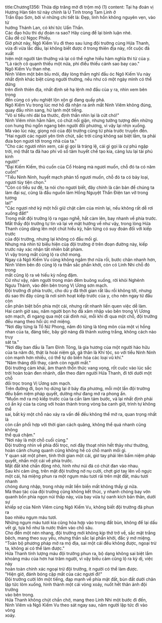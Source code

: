 title:Chương1356: Thừa dịp trăng mờ đi trộm mộ (1)
content:
Tại hạ đoán vị Hương Hàn tiên tử này chính là U Tinh trong Tam Linh ở<br>Trấn Đạo Sơn, bởi vì những chi tiết là: Đẹp, linh hồn không nguyên vẹn, vào từ<br>hướng Thánh Lan, có khí tức Uẩn Thần.<br>Các đạo hữu thì dự đoán ra sao? Hãy cùng để lại bình luận nhé.<br>Cầu đề cử Ngọc Phiếu.<br>Giờ phút này, Ngô Kiếm Vu đi theo sau lưng đội trưởng cùng Hứa Thanh,<br>vừa đi vừa lắc đầu, lại không biết được ở trong thiên địa này, rốt cuộc đã xuất<br>hiện một người tán thưởng vả lại có thể nghe hiểu hàm nghĩa thi từ của y.<br>"Lá rách cô quạnh thiếu một nửa, phi điểu thiếu cánh sao bay cao."<br>Ngô Kiếm Vu than nhẹ.<br>Ninh Viêm một bên bĩu môi, đáy lòng thầm nghĩ đầu óc Ngô Kiếm Vu này<br>nhất định khác biệt cùng người thường, nếu như có một ngày mình có thể đứng<br>trên đỉnh thiên địa, nhất định sẽ hạ lệnh mở đầu của y ra, nhìn xem bên trong<br>đến cùng có yêu nghiệt lộn xộn gì đang quấy phá.<br>Ngô Kiếm Vu trong lúc mơ hồ đã nhận ra ánh mắt Ninh Viêm không đúng,<br>quay đầu nhìn sang, hừ lạnh một tiếng.<br>"Vô sỉ tiểu nhi dài ba thước, định thần nhìn lại là cứt chó!"<br>Ninh Viêm nhìn hằm hằm, có chút nổi giận, nhưng tưởng tượng đến những<br>con hung thú ngổn ngang bên người đối phương, vì vậy lại nhịn xuống.<br>Mà vào lúc này, giọng nói của đội trưởng cũng từ phía trước truyền đến.<br>"Hai người các ngươi yên tĩnh chút, sắc trời cũng không sai biệt lắm, ta phải<br>đưa bọn ngươi tới trong nhà của ta."<br>"Cho các ngươi nhìn xem, cái gì gọi là tráng lệ, cái gì gọi là cự phú ngập<br>trời, mộ thất ta đã hao phí vô số tâm huyết chế tạo kia, càng lưu lại tài phú kinh<br>người!"<br>"Đại Kiếm Kiếm, thủ cuốn của Cổ Hoàng mà ngươi muốn, chỗ đó ta có năm<br>cuốn!"<br>"Tiểu Ninh Ninh, huyết mạch phản tổ ngươi muốn, chỗ đó ta có bảy loại,<br>ngươi tùy tiện chọn."<br>"Còn có tiểu sư đệ, ta nói cho ngươi biết, đây chính là căn bản để chúng ta<br>làm đại sự, cũng là đầu nguồn làm Hồng Nguyệt Thần Điện tan vỡ trong tương<br>lai!"<br>"Các ngươi nhớ kỹ một hồi giữ chặt cằm của mình lại, nếu không rất dễ rơi<br>xuống đất!"<br>Trong mắt đội trưởng lộ ra ngạo nghễ, hất càm lên, bay nhanh về phía trước.<br>Mắt thấy đội trưởng tự tin vả lại vẻ mặt hướng về như vậy, trong lòng Hứa<br>Thanh cũng dâng lên một chút hiếu kỳ, hắn từng có suy đoán đối với kiếp trước<br>của đội trưởng, nhưng lại không có đầu mối gì.<br>Nhưng mà nhìn từ biểu hiện của đội trưởng ở trên đoạn đường này, kiếp<br>trước này xác nhận tất nhiên bất phàm.<br>Vì vậy trong mắt cũng lộ ra chờ mong.<br>Ngay cả Ngô Kiếm Vu cũng không ngâm thơ nữa rồi, bước chân nhanh hơn,<br>Ninh Viêm bên đó cũng lộ ra thần sắc phấn khởi, còn có Linh Nhi chỗ đó trong<br>mắt cũng lộ ra vẻ hiếu kỳ nồng đậm.<br>Cứ như vậy, năm người trong màn đêm buông xuống, rời khỏi Nghênh<br>Ngưu Thành, vào đến bên trong Vị Ương sơn mạch.<br>Đội trưởng đi phía trước, cho dù y đã thời gian rất lâu rồi không tới, nhưng<br>dù sao thì đây cũng là nơi sinh hoạt kiếp trước của y, cho nên ngay từ đầu còn<br>cần phân biệt bốn phía một cái, nhưng rất nhanh liền quen việc dễ làm.<br>Hai canh giờ sau, năm người bọn họ đã xâm nhập vào bên trong Vị Ương<br>sơn mạch, đi ngang qua một cái đỉnh núi, mỗi khi đi qua một chỗ, đội trưởng<br>đều mang theo hồi ức mở miệng.<br>"Nơi đây từng là Tố Nữ Phong, năm đó từng là tông môn của một vị hồng<br>nhan của ta, đáng tiếc, bây giờ nàng đã thành xương trắng, không cách nào truy<br>sát ta."<br>"Nơi đây ban đầu là Tam Đỉnh Tông, là gia hương của một người hảo hữu<br>của ta năm đó, thật là hoài niệm gã, gã thân là Khí tộc, so với tiểu Ninh Ninh<br>còn mạnh hơn nhiều, có thể tự do biến hóa các loại vũ khí."<br>"Năm tháng đổi thay, cảnh còn người mất."<br>Đội trưởng cảm khái, âm thanh thổn thức vang vọng, rốt cuộc vào lúc sắc<br>trời hoàn toàn đen nhánh, dẫn theo đám người Hứa Thanh, đi tới dưới một chỗ<br>đồi trọc trong Vị Ương sơn mạch.<br>Trên đường đi, bọn họ dừng lại ở bảy địa phương, mỗi một lần đội trưởng<br>đều bấm niệm pháp quyết, dường như đang mở ra phong ấn.<br>"Muốn mở ra mộ kiếp trước của ta cần làm tám bước, vả lại nhất định phải<br>có ấn ký của ta cùng với hoàn thành trong vòng ba canh giờ, trình tự không thể<br>sai, bất kỳ một chỗ nào xảy ra vấn đề đều không thể mở ra, quan trọng nhất là<br>còn cần phối hợp với thời gian cách quãng, không thể quá nhanh cũng không<br>thể quá chậm."<br>"Nơi này là một chỗ cuối cùng."<br>Đội trưởng nhìn về phía đồi trọc, nơi đây thoạt nhìn hết thảy như thường,<br>hoàn cảnh chung quanh cũng không hề có chỗ manh mối gì.<br>Y quan sát một phen, tính thời gian một cái, giơ tay phải lên bấm niệm pháp<br>quyết, nhấn một cái về phía trước.<br>Mặt đất khẽ chấn động nhỏ, hình như núi đá có chút đan vào nhau.<br>Sau khi cảm ứng, trên mặt đội trưởng nở nụ cười, chợt giơ tay lên vỗ ngực<br>một cái, há miệng phun ra một ngụm máu tươi rải trên mặt đất, máu tươi nhanh<br>chóng dung nhập, trong nháy mắt liền biến mất không thấy gì nữa.<br>Mà thao tác của đội trưởng cũng không kết thúc, y nhanh chóng bay vờn<br>quanh bốn phía ngọn núi thấp này, vừa bay vừa tự oanh kích bản thân, dưới sự<br>khiếp sợ của Ninh Viêm cùng Ngô Kiếm Vu, không biết đội trưởng đã phun ra<br>bao nhiêu ngụm máu tươi.<br>Những ngụm máu tươi kia cũng hòa hợp vào trong đất bùn, không để lại dấu<br>vết gì, tựa hồ như là nước thấm vào chỗ sâu.<br>Cho đến một nén nhang, đội trưởng mới không kịp thở trở về, sắc mặt trắng<br>bệch, mang theo suy yếu, nhưng thần sắc lại phấn khởi, đắc ý mở miệng.<br>"Toàn bộ phương pháp mở ra mộ địa, sai một cái đều không được, ngoại trừ<br>ta, không ai có thể làm được."<br>Hứa Thanh tính lượng máu đội trưởng phun ra, bộ dạng không sai biệt lắm<br>khoảng máu của hơn hai trăm người, vì vậy biểu cảm cũng lộ ra kỳ dị, việc này<br>hoàn toàn chính xác ngoại trừ đội trưởng, ít người có thể làm được.<br>"Hiện giờ, đánh bóng cặp mắt của các ngươi đi!"<br>Đội trưởng cười lớn một tiếng, đạp mạnh về phía mặt đất, bùn đất dưới chân<br>lập tức lõm xuống, hình thành một cái vòng xoáy, nuốt hết thân ảnh đội trưởng<br>vào bên trong.<br>Hứa Thanh không chút chần chờ, mang theo Linh Nhi một bước đi đến,<br>Ninh Viêm và Ngô Kiếm Vu theo sát ngay sau, năm người lập tức đi vào vòng<br>xoáy.